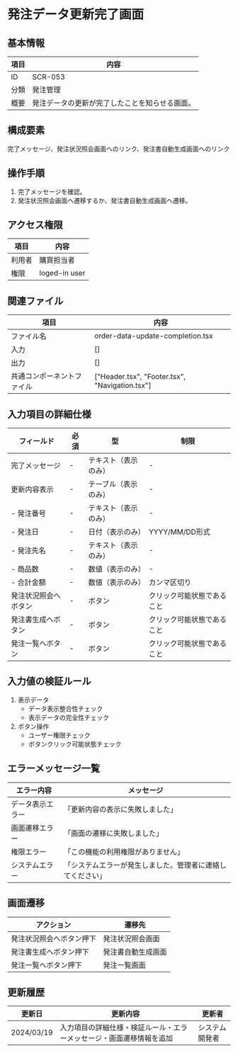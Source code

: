# 発注データ更新完了画面

## 基本情報
| 項目 | 内容 |
|------|------|
| ID | SCR-053 |
| 分類 | 発注管理 |
| 概要 | 発注データの更新が完了したことを知らせる画面。 |

## 構成要素
完了メッセージ、発注状況照会画面へのリンク、発注書自動生成画面へのリンク

## 操作手順
1. 完了メッセージを確認。
2. 発注状況照会画面へ遷移するか、発注書自動生成画面へ遷移。

## アクセス権限
| 項目 | 内容 |
|------|------|
| 利用者 | 購買担当者 |
| 権限 | loged-in user |

## 関連ファイル
| 項目 | 内容 |
|------|------|
| ファイル名 | order-data-update-completion.tsx |
| 入力 | [] |
| 出力 | [] |
| 共通コンポーネントファイル | [\"Header.tsx\", \"Footer.tsx\", \"Navigation.tsx\"] |

## 入力項目の詳細仕様
| フィールド | 必須 | 型 | 制限 |
|------------|------|-----|------|
| 完了メッセージ | - | テキスト（表示のみ） | - |
| 更新内容表示 | - | テーブル（表示のみ） | - |
| - 発注番号 | - | テキスト（表示のみ） | - |
| - 発注日 | - | 日付（表示のみ） | YYYY/MM/DD形式 |
| - 発注先名 | - | テキスト（表示のみ） | - |
| - 商品数 | - | 数値（表示のみ） | - |
| - 合計金額 | - | 数値（表示のみ） | カンマ区切り |
| 発注状況照会へボタン | - | ボタン | クリック可能状態であること |
| 発注書生成へボタン | - | ボタン | クリック可能状態であること |
| 発注一覧へボタン | - | ボタン | クリック可能状態であること |

## 入力値の検証ルール
1. 表示データ
   - データ表示整合性チェック
   - 表示データの完全性チェック
2. ボタン操作
   - ユーザー権限チェック
   - ボタンクリック可能状態チェック

## エラーメッセージ一覧
| エラー内容 | メッセージ |
|------------|------------|
| データ表示エラー | 「更新内容の表示に失敗しました」 |
| 画面遷移エラー | 「画面の遷移に失敗しました」 |
| 権限エラー | 「この機能の利用権限がありません」 |
| システムエラー | 「システムエラーが発生しました。管理者に連絡してください」 |

## 画面遷移
| アクション | 遷移先 |
|------------|--------|
| 発注状況照会へボタン押下 | 発注状況照会画面 |
| 発注書生成へボタン押下 | 発注書自動生成画面 |
| 発注一覧へボタン押下 | 発注一覧画面 |

## 更新履歴
| 更新日 | 更新内容 | 更新者 |
|--------|----------|--------|
| 2024/03/19 | 入力項目の詳細仕様・検証ルール・エラーメッセージ・画面遷移情報を追加 | システム開発者 |

